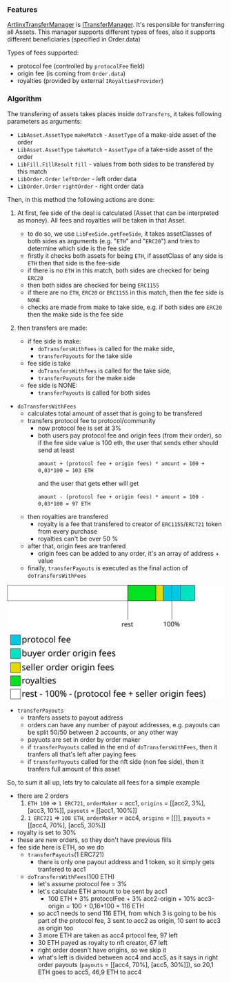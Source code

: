 ### Features

[ArtlinxTransferManager](./ArtlinxTransferManager.sol) is [ITransferManager](./ITransferManager.sol).
It's responsible for transferring all Assets. This manager supports different types of fees, also it supports different beneficiaries (specified in Order.data)  

Types of fees supported:
- protocol fee (controlled by `protocolFee` field) 
- origin fee (is coming from `Order.data`)
- royalties (provided by external `IRoyaltiesProvider`)

### Algorithm
The transfering of assets takes places inside `doTransfers`, it takes following parameters as arguments:
- `LibAsset.AssetType` `makeMatch` - `AssetType` of a make-side asset of the order
- `LibAsset.AssetType` `takeMatch` - `AssetType` of a take-side asset of the order
- `LibFill.FillResult` `fill` - values from both sides to be transfered by this match
- `LibOrder.Order` `leftOrder` - left order data
- `LibOrder.Order` `rightOrder` - right order data

Then, in this method the following actions are done:

1. At first, fee side of the deal is calculated (Asset that can be interpreted as money). All fees and royalties will be taken in that Asset.
    - to do so, we use `LibFeeSide.getFeeSide`, it takes assetClasses of both sides as arguments (e.g. "`ETH`" and "`ERC20`") and tries to determine which side is the fee side
    - firstly it checks both assets for being `ETH`, if assetClass of any side is `ETH` then that side is the fee-side
    - if there is no `ETH` in this match, both sides are checked for being `ERC20`
    - then both sides are checked for being `ERC1155`
    - if there are no `ETH`, `ERC20` or `ERC1155` in this match, then the fee side is `NONE`
    - checks are made from make to take side, e.g. if both sides are `ERC20` then the make side is the fee side

2. then transfers are made:
    - if fee side is make:
        - `doTransfersWithFees` is called for the make side,
        - `transferPayouts` for the take side
    - fee side is take 
        - `doTransfersWithFees` is called for the take side,
        - `transferPayouts` for the make side
    - fee side is NONE:
        - `transferPayouts` is called for both sides

- `doTransfersWithFees` 
    - calculates total amount of asset that is going to be transfered
    - transfers protocol fee to protocol/community
        - now protocol fee is set at 3%
        - both users pay protocol fee and origin fees (from their order), so if the fee side value is 100 eth, the user that sends ether should send at least 
            ```
            amount + (protocol fee + origin fees) * amount = 100 + 0,03*100 = 103 ETH
            ```
            and the user that gets ether will get
            ```
            amount - (protocol fee + origin fees) * amount = 100 - 0,03*100 = 97 ETH
            ``` 
    - then royalties are transfered
        - royalty is a fee that transfered to creator of `ERC1155`/`ERC721` token from every purchase
        - royalties can't be over 50 %
    - after that, origin fees are tranfered
        - origin fees can be added to any order, it's an array of address + value
    - finally, `transferPayouts` is executed as the final action of `doTransfersWithFees`

![Fees](../images/fees.svg)

- `transferPayouts`
    - tranfers assets to payout address
    - orders can have any number of payout addresses, e.g. payouts can be split 50/50 between 2 accounts, or any other way
    - payuots are set in order by order maker
    - if `transferPayouts` called in the end of `doTransfersWithFees`, then it tranfers all that's left after paying fees
    - if `transferPayouts` called for the nft side (non fee side), then it tranfers full amount of this asset


So, to sum it all up, lets try to calculate all fees for a simple example
- there are 2 orders
    1. `ETH 100` => `1 ERC721`, `orderMaker` = acc1, `origins` = [[acc2, 3%], [acc3, 10%]], `payouts` = [[acc1, 100%]] 
    2. `1 ERC721` => `100 ETH`, `orderMaker` = acc4, `origins` = [[]], `payouts` = [[acc4, 70%], [acc5, 30%]]
- royalty is set to 30%
- these are new orders, so they don't have previous fills
- fee side here is ETH, so we do
    - `transferPayouts`(1 ERC721)
        - there is only one payout address and 1 token, so it simply gets tranfered to acc1
    - `doTransfersWithFees`(100 ETH)
        - let's assume protocol fee = 3%
        - let's calculate ETH amount to be sent by acc1
            - 100 ETH + 3% protocolFee + 3% acc2-origin + 10% acc3-origin = 100 + 0,16*100 = 116 ETH
        - so acc1 needs to send 116 ETH, from which 3 is going to be his part of the protocol fee, 3 sent to acc2 as origin, 10 sent to acc3 as origin too
        - 3 more ETH are taken as acc4 prtocol fee, 97 left
        - 30 ETH payed as royalty to nft creator, 67 left
        - right order doesn't have origins, so we skip it
        - what's left is divided between acc4 and acc5, as it says in right order payouts (`payouts` = [[acc4, 70%], [acc5, 30%]]), so 20,1 ETH goes to acc5, 46,9 ETH to acc4



    
